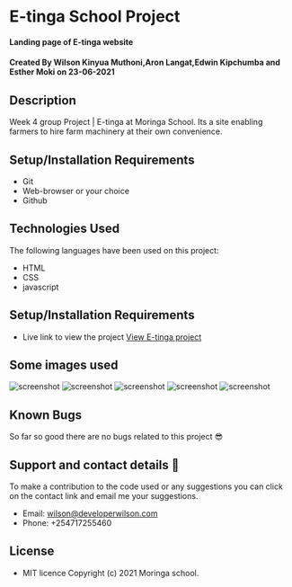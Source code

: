 # E-tinga School Project
#### Landing page of E-tinga website
#### Created By Wilson Kinyua Muthoni,Aron Langat,Edwin Kipchumba and Esther Moki on 23-06-2021
## Description
Week 4 group Project | E-tinga at Moringa School. Its a site enabling farmers to hire farm machinery at their own convenience.
## Setup/Installation Requirements
* Git
* Web-browser or your choice
* Github
## Technologies Used
 The following languages have been used on this project:
 * HTML
 * CSS
 * javascript
## Setup/Installation Requirements

* Live link to view the project <a href="https://e-tinga.netlify.app/">View E-tinga project</a>
## Some images used
<img src="./assets/img/one.png" alt="screenshot" />
<img src="./assets/img/two.png" alt="screenshot" />
<img src="./assets/img/three.png" alt="screenshot" />
<img src="./assets/img/four.png" alt="screenshot" />
<img src="./assets/img/five.png" alt="screenshot" />

## Known Bugs
 So far so good there are no bugs related to this project 😎
## Support and contact details 🙂
To make a contribution to the code used or any suggestions you can click on the contact link and email me your suggestions.
* Email: wilson@developerwilson.com
* Phone: +254717255460
## License
* MIT licence Copyright (c) 2021 Moringa school.